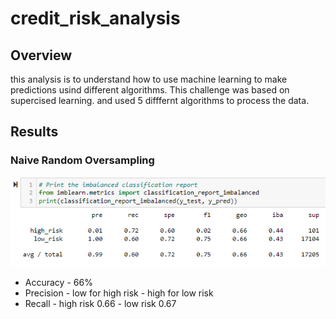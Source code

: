 # credit_risk_analysis

## Overview

this analysis is to understand how to use machine learning to make predictions usind different algorithms. This challenge was based on supercised learning. and used 5 difffernt algorithms to process the data.

## Results

### Naive Random Oversampling
![oversampling](https://github.com/Tyfox1206/credit_risk_analysis/blob/main/images/oversampling.PNG)

* Accuracy - 66%
* Precision - low for high risk - high for low risk
* Recall - high risk 0.66 - low risk 0.67
